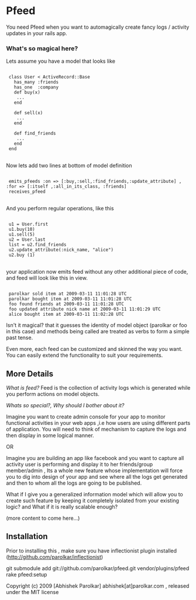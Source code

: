 Pfeed
======

You need Pfeed when you want to automagically create fancy logs / activity updates in your rails app. 


### What's so magical here?
Lets assume you have a model that looks like

<pre>
<code>
 class User < ActiveRecord::Base
   has_many :friends
   has_one  :company
   def buy(x)
    ...
   end

   def sell(x)
    ...
   end
  
   def find_friends
    ...
   end  
 end
</code>
</pre>

Now lets add two lines at bottom of model definition 

<pre>
<code>
 emits_pfeeds :on => [:buy,:sell,:find_friends,:update_attribute] , :for => [:itself ,:all_in_its_class, :friends]
 receives_pfeed
</code>
</pre>

And you perform regular operations, like this

<pre>
<code>
 u1 = User.first
 u1.buy(10)
 u1.sell(5)
 u2 = User.last
 list = u2.find_friends
 u2.update_attribute(:nick_name, "alice")
 u2.buy (1)
</code>
</pre>
your application now emits feed without any other additional piece of code, and feed will look like this in view. 
<pre><code>
 parolkar sold item at 2009-03-11 11:01:28 UTC 
 parolkar bought item at 2009-03-11 11:01:28 UTC
 foo found friends at 2009-03-11 11:01:28 UTC
 foo updated attribute nick name at 2009-03-11 11:01:29 UTC 
 alice bought item at 2009-03-11 11:02:28 UTC
</code></pre>

Isn't it magical? that it guesses the identity of model object (parolkar or foo in this case) and methods being called are treated as verbs to form a simple past tense.  

Even more, each feed can be customized and skinned the way you want. You can easily extend the functionality to suit your requirements.  


## More Details

*What is feed?*
Feed is the collection of activity logs which is generated while you perform actions on model objects.

*Whats so special?, Why should I bother about it?*  

Imagine you want to create admin console for your app to monitor functional activities in your web apps ,i.e how users are using different parts of application. You will need to think of mechanism to capture the logs and then display in some logical manner.  

OR  

Imagine you are building an app like facebook and you want to capture all activity user is performing and display it to her friends/group member/admin , Its a whole new feature whose implementation will force you to dig into design of your app and see where all the logs get generated and then to whom all the logs are going to be published.  

What if I give you a generalized information model which will allow you to create such feature by keeping it completely isolated from your existing logic? and What if it is really scalable enough?  

(more content to come here...)  


## Installation

Prior to installing this , make sure you have inflectionist plugin installed (http://github.com/parolkar/inflectionist)

git submodule add git://github.com/parolkar/pfeed.git vendor/plugins/pfeed  
rake pfeed:setup  



Copyright (c) 2009 [Abhishek Parolkar] abhishek[at]parolkar.com , released under the MIT license
